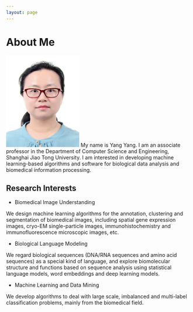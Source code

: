 ```yaml
---
layout: page
---
```


# About Me

<img src="/images/yangyang.jpg" class="floatpic" width="200" height="250">
My name is Yang Yang.  I am an associate professor in the Department of Computer Science and Engineering, Shanghai Jiao Tong University.
I am interested in developing machine learning-based algorithms and software for biological data analysis and biomedical information processing. 

## Research Interests

- Biomedical Image Understanding

We design machine learning algorithms for the annotation, clustering and segmentation of biomedical images, including spatial gene expression images, cryo-EM single-particle images, immunohistochemistry and immunofluorescence microscopic images, etc.  


- Biological Language Modeling

We regard biological sequences (DNA/RNA sequences and amino acid sequences) as a special kind of language, and explore biomolecular structure and functions based on sequence analysis using statistical language models, word embeddings and deep learning models.   


- Machine Learning and Data Mining

We develop algorithms to deal with large scale, imbalanced and multi-label classification problems, mainly from the biomedical field.
